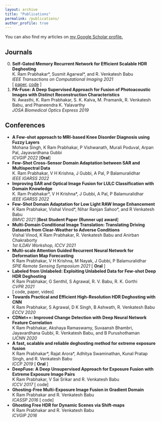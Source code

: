 ```yaml
---
layout: archive
title: "Publications"
permalink: /publications/
author_profile: true
---
```

You can also find my articles on <u><a href="https://scholar.google.com/citations?user=gBhmvr8AAAAJ&hl=en">my Google Scholar profile</a>.</u>

## Journals
0. **Self-Gated Memory Recurrent Network for Efficient Scalable HDR Deghosting**  
K. Ram Prabhakar\*, Susmit Agarwal\*, and R. Venkatesh Babu  
_IEEE Transactions on Computational Imaging 2021_  
\[ [paper](https://ieeexplore.ieee.org/document/9540317?source=authoralert), [code](https://github.com/Susmit-A/HDRRNN) \]
0. **PA-Fuse: A Deep Supervised Approach for Fusion of Photoacoustic Images with Distinct Reconstruction Characteristics**  
N. Awasthi, K. Ram Prabhakar, S. K. Kalva, M. Pramanik, R. Venkatesh Babu, and Phaneendra K. Yalavarthy  
_JOSA Biomedical Optics Express 2019_

## Conferences
* **A Few-shot approach to MRI-based Knee Disorder Diagnosis using Fuzzy Layers**  
Mohana Singh, K Ram Prabhakar, P Vishwanath, Murali Poduval, Arpan Pal, Jayavardhana Gubbi  
_ICVGIP 2022_ \[**Oral**\]
* **Few-Shot Cross-Sensor Domain Adaptation between SAR and Multispectral Data**  
K. Ram Prabhakar, V H Krishna, J Gubbi, A Pal, P Balamuralidhar  
_IEEE IGARSS 2022_
* **Improving SAR and Optical Image Fusion for LULC Classification with Domain Knowledge**  
K. Ram Prabhakar\*, V H Krishna\*, J Gubbi, A Pal, P Balamuralidhar  
_IEEE IGARSS 2022_
* **Few-Shot Domain Adaptation for Low Light RAW Image Enhancement**  
K Ram Prabhakar, Vishal Vinod*, Nihar Ranjan Sahoo*, and R Venkatesh Babu  
_BMVC 2021_ \[**Best Student Paper (Runner up) award**\]
* **Multi-Domain Conditional Image Translation: Translating Driving Datasets from Clear-Weather to Adverse Conditions**  
Vishal Vinod, K Ram Prabhakar, R. Venkatesh Babu and Anirban Chakraborty  
_1st ILDAV Workshop, ICCV 2021_
* **Multi-scale Attention Guided Recurrent Neural Network for Deformation Map Forecasting**  
K Ram Prabhakar, V H Krishna, M Nayak, J Gubbi, P Balamuralidhar  
_SPIE Remote Sensing Symposium 2021_ \[ **Oral** \]
* **Labeled from Unlabeled: Exploiting Unlabeled Data for Few-shot Deep HDR Deghosting**  
K Ram Prabhakar, G Senthil, S Agrawal, R. V. Babu, R. K. Gorthi  
_CVPR 2021_  
\[ code, paper, video\]
* **Towards Practical and Efficient High-Resolution HDR Deghosting with CNN**  
K Ram Prabhakar, S Agrawal, D K Singh, B Ashwath, R. Venkatesh Babu  
_ECCV 2020_
* **CDNet++: Improved Change Detection with Deep Neural Network Feature Correlation**  
K Ram Prabhakar, Akshaya Ramaswamy, Suvaansh Bhambri, Jayavardhana Gubbi, R. Venkatesh Babu, and B Purushothaman  
_IJCNN 2020_
* **A fast, scalable and reliable deghosting method for extreme exposure fusion**  
K Ram Prabhakar\*, Rajat Arora\*, Adhitya Swaminathan, Kunal Pratap Singh, and R. Venkatesh Babu  
_ICCP 2019_ \[ **Oral** \]
* **DeepFuse: A Deep Unsupervised Approach for Exposure Fusion with Extreme Exposure Image Pairs**  
K Ram Prabhakar, V Sai Srikar and R. Venkatesh Babu  
_ICCV 2017_
\[ code\]
* **Ghosting-Free Multi-Exposure Image Fusion in Gradient Domain**  
K Ram Prabhakar and R. Venkatesh Babu  
_ICASSP 2016_
\[ code\]
* **Ghosting Free HDR for Dynamic Scenes via Shift-maps**  
K Ram Prabhakar and R. Venkatesh Babu  
_ICVGIP 2016_
